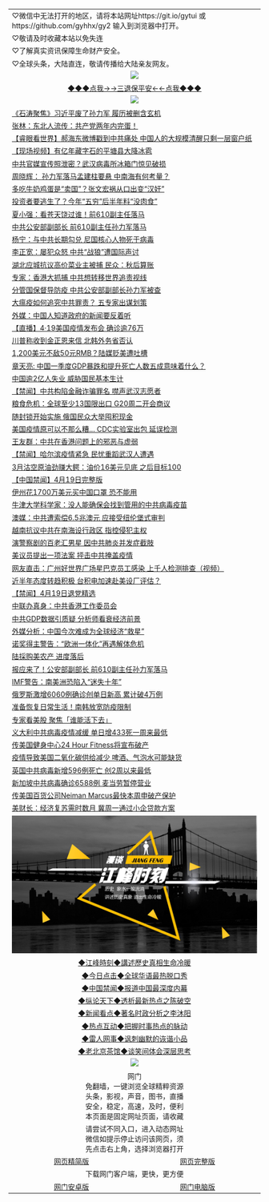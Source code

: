  <table>
<tr>
<td colspan="2" align=left>
♡微信中无法打开的地区，请将本站网址https://git.io/gytui 或 https://github.com/gyhhx/gy2 输入到浏览器中打开。 
 </td>
</tr>
 <tr>
 <td colspan="2" align=left>
♡敬请及时收藏本站以免失连
  <tr>
<td colspan="2" align=left>
♡了解真实资讯保障生命财产安全。
 </td>
   <tr>
<td colspan="2" align=left>
♡全球头条，大陆直连，敬请传播给大陆亲友网友。
 </td>
</tr>

</td>
 </tr>
  <tr>
    <td colspan="2" align=center><img src="https://github.com/gyhhx/image-upload/blob/master/3t%20(1).jpg"></td>
 </tr>
 <tr><td colspan="2" align="center"><a href="https://xfine.casa/oo.aspx?name=ogQuit&key=exgxucyqmkwgvwch&from=gy">◆◆◆点我→→三退保平安←←点我◆◆◆</a></td></tr>
  <tr>
    <td colspan="2" align=center><img src="https://cdn.jsdelivr.net/gh/gyoupiodf/im1/%E7%BD%91%E9%97%A8%E6%96%B0%E9%97%BB1.jpg"></td>
 </tr>

<tr><td colspan="2" align="left"><a href="https://xfine.casa/?name=c1159388&key=exgxucyqmkwgvwch&from=gy">《石涛聚焦》习近平废了孙力军 履历被删含玄机</a></td></tr>
<tr><td colspan="2" align="left"><a href="https://xfine.casa/?name=c1159413&key=exgxucyqmkwgvwch&from=gy">张林：东北人流传：共产党两年内完蛋！</a></td></tr>
<tr><td colspan="2" align="left"><a href="https://xfine.casa/?name=c1159367&key=exgxucyqmkwgvwch&from=gy">【睿眼看世界】郝海东微博戳到中共痛处 中国人的大规模清醒只剩一层窗户纸</a></td></tr>
<tr><td colspan="2" align="left"><a href="https://xfine.casa/?name=c1159328&key=exgxucyqmkwgvwch&from=gy">【现场视频】有亿年藏字石的平塘县大降冰雹</a></td></tr>
<tr><td colspan="2" align="left"><a href="https://xfine.casa/?name=c1159415&key=exgxucyqmkwgvwch&from=gy">中共官媒宣传照泄密？武汉病毒所冰箱门惊见破损</a></td></tr>
<tr><td colspan="2" align="left"><a href="https://xfine.casa/?name=c1159429&key=exgxucyqmkwgvwch&from=gy">周晓辉： 孙力军落马孟建柱要悬 中南海有何考量？</a></td></tr>
<tr><td colspan="2" align="left"><a href="https://xfine.casa/?name=c1159416&key=exgxucyqmkwgvwch&from=gy">多吃牛奶鸡蛋是“卖国”？张文宏祸从口出变“汉奸”</a></td></tr>
<tr><td colspan="2" align="left"><a href="https://xfine.casa/?name=c1159403&key=exgxucyqmkwgvwch&from=gy">投资者要逃生了？今年“五穷”后半年料“没肉食”</a></td></tr>
<tr><td colspan="2" align="left"><a href="https://xfine.casa/?name=c1159387&key=exgxucyqmkwgvwch&from=gy">夏小强：看苍天饶过谁！前610副主任落马</a></td></tr>
<tr><td colspan="2" align="left"><a href="https://xfine.casa/?name=c1159401&key=exgxucyqmkwgvwch&from=gy">中共公安部副部长 前610副主任孙力军落马</a></td></tr>
<tr><td colspan="2" align="left"><a href="https://xfine.casa/?name=c1159412&key=exgxucyqmkwgvwch&from=gy">杨宁：与中共长期勾兑 尼国核心人物死于病毒</a></td></tr>
<tr><td colspan="2" align="left"><a href="https://xfine.casa/?name=c1159366&key=exgxucyqmkwgvwch&from=gy">李正宽：屡犯众怒 中共“战狼”遭国际声讨</a></td></tr>
<tr><td colspan="2" align="left"><a href="https://xfine.casa/?name=c1159377&key=exgxucyqmkwgvwch&from=gy">湖北应城抗议高价菜业主被捕 民众：秋后算账</a></td></tr>
<tr><td colspan="2" align="left"><a href="https://xfine.casa/?name=c1159411&key=exgxucyqmkwgvwch&from=gy">专家：香港大抓捕 中共想转移世界追责视线</a></td></tr>
<tr><td colspan="2" align="left"><a href="https://xfine.casa/?name=c1159385&key=exgxucyqmkwgvwch&from=gy">分管国保督导防疫 中共公安部副部长孙力军被查</a></td></tr>
<tr><td colspan="2" align="left"><a href="https://xfine.casa/?name=c1159398&key=exgxucyqmkwgvwch&from=gy">大瘟疫如何追究中共罪责？ 五专家出谋划策</a></td></tr>
<tr><td colspan="2" align="left"><a href="https://xfine.casa/?name=c1159386&key=exgxucyqmkwgvwch&from=gy">外媒：中国人知道政府的新闻要反着听</a></td></tr>
<tr><td colspan="2" align="left"><a href="https://xfine.casa/?name=c1159410&key=exgxucyqmkwgvwch&from=gy">【直播】4·19美国疫情发布会 确诊逾76万</a></td></tr>
<tr><td colspan="2" align="left"><a href="https://xfine.casa/?name=c1159372&key=exgxucyqmkwgvwch&from=gy">川普称收到金正恩来信 北韩外务省否认</a></td></tr>
<tr><td colspan="2" align="left"><a href="https://xfine.casa/?name=c1159396&key=exgxucyqmkwgvwch&from=gy">1,200美元不敌50元RMB？陆媒贬美遭吐槽</a></td></tr>
<tr><td colspan="2" align="left"><a href="https://xfine.casa/?name=c1159427&key=exgxucyqmkwgvwch&from=gy">章天亮: 中国一季度GDP暴跌和提升死亡人数五成意味着什么？</a></td></tr>
<tr><td colspan="2" align="left"><a href="https://xfine.casa/?name=c1159409&key=exgxucyqmkwgvwch&from=gy">中国逾2亿人失业 威胁国民基本生计</a></td></tr>
<tr><td colspan="2" align="left"><a href="https://xfine.casa/?name=c1159402&key=exgxucyqmkwgvwch&from=gy">【禁闻】中共构陷金融诈骗罪名 噤声武汉志愿者</a></td></tr>
<tr><td colspan="2" align="left"><a href="https://xfine.casa/?name=c1159421&key=exgxucyqmkwgvwch&from=gy">粮食危机：全球至少13国限出口 G20周二开会商议</a></td></tr>
<tr><td colspan="2" align="left"><a href="https://xfine.casa/?name=c1159371&key=exgxucyqmkwgvwch&from=gy">随封锁开始实施 俄国民众大举囤积现金</a></td></tr>
<tr><td colspan="2" align="left"><a href="https://xfine.casa/?name=c1159389&key=exgxucyqmkwgvwch&from=gy">美国疫情原可以不那么糟… CDC实验室出包 延误检测</a></td></tr>
<tr><td colspan="2" align="left"><a href="https://xfine.casa/?name=c1159400&key=exgxucyqmkwgvwch&from=gy">王友群：中共在香港问题上的邪恶与虚弱</a></td></tr>
<tr><td colspan="2" align="left"><a href="https://xfine.casa/?name=c1159437&key=exgxucyqmkwgvwch&from=gy">【禁闻】哈尔滨疫情紧急 民忧重蹈武汉人遭遇</a></td></tr>
<tr><td colspan="2" align="left"><a href="https://xfine.casa/?name=c1159404&key=exgxucyqmkwgvwch&from=gy">3月沽空原油劲赚大鳄：油价16美元见底 之后目标100</a></td></tr>
<tr><td colspan="2" align="left"><a href="https://xfine.casa/?name=c1159435&key=exgxucyqmkwgvwch&from=gy">【中国禁闻】4月19日完整版</a></td></tr>
<tr><td colspan="2" align="left"><a href="https://xfine.casa/?name=c1159397&key=exgxucyqmkwgvwch&from=gy">伊州花1700万美元买中国口罩 恐不能用</a></td></tr>
<tr><td colspan="2" align="left"><a href="https://xfine.casa/?name=c1159374&key=exgxucyqmkwgvwch&from=gy">牛津大学科学家：没人能确保会找到管用的中共病毒疫苗</a></td></tr>
<tr><td colspan="2" align="left"><a href="https://xfine.casa/?name=c1159383&key=exgxucyqmkwgvwch&from=gy">澳媒：中共遭索偿6.5兆澳元 应接受纽伦堡式审判</a></td></tr>
<tr><td colspan="2" align="left"><a href="https://xfine.casa/?name=c1159384&key=exgxucyqmkwgvwch&from=gy">越南抗议中共在南海设行政区 指控侵犯主权</a></td></tr>
<tr><td colspan="2" align="left"><a href="https://xfine.casa/?name=c1159395&key=exgxucyqmkwgvwch&from=gy">演警察剧的百老汇男星 因中共肺炎并发症截肢</a></td></tr>
<tr><td colspan="2" align="left"><a href="https://xfine.casa/?name=c1159392&key=exgxucyqmkwgvwch&from=gy">美议员提出一项法案 抨击中共掩盖疫情</a></td></tr>
<tr><td colspan="2" align="left"><a href="https://xfine.casa/?name=c1159436&key=exgxucyqmkwgvwch&from=gy">网友直击：广州好世界广场星巴克员工感染  上千人检测排查（视频）</a></td></tr>
<tr><td colspan="2" align="left"><a href="https://xfine.casa/?name=c1159406&key=exgxucyqmkwgvwch&from=gy">近半年态度转趋积极 台积电加速赴美设厂评估？</a></td></tr>
<tr><td colspan="2" align="left"><a href="https://xfine.casa/?name=c1159414&key=exgxucyqmkwgvwch&from=gy">【禁闻】4月19日退党精选</a></td></tr>
<tr><td colspan="2" align="left"><a href="https://xfine.casa/?name=c1159408&key=exgxucyqmkwgvwch&from=gy">中联办真身：中共香港工作委员会</a></td></tr>
<tr><td colspan="2" align="left"><a href="https://xfine.casa/?name=c1159428&key=exgxucyqmkwgvwch&from=gy">中共GDP数据引质疑 分析师看衰经济前景</a></td></tr>
<tr><td colspan="2" align="left"><a href="https://xfine.casa/?name=c1159419&key=exgxucyqmkwgvwch&from=gy">外媒分析：中国今次难成为全球经济“救星”</a></td></tr>
<tr><td colspan="2" align="left"><a href="https://xfine.casa/?name=c1159420&key=exgxucyqmkwgvwch&from=gy">诺奖得主警告：“欧洲一体化”再遇解体危机</a></td></tr>
<tr><td colspan="2" align="left"><a href="https://xfine.casa/?name=c1159381&key=exgxucyqmkwgvwch&from=gy">陆採购美农产 进度落后</a></td></tr>
<tr><td colspan="2" align="left"><a href="https://xfine.casa/?name=c1159438&key=exgxucyqmkwgvwch&from=gy">报应来了！公安部副部长 前610副主任孙力军落马</a></td></tr>
<tr><td colspan="2" align="left"><a href="https://xfine.casa/?name=c1159405&key=exgxucyqmkwgvwch&from=gy">IMF警告：南美洲恐陷入“迷失十年”</a></td></tr>
<tr><td colspan="2" align="left"><a href="https://xfine.casa/?name=c1159369&key=exgxucyqmkwgvwch&from=gy">俄罗斯激增6060例确诊创单日新高 累计破4万例</a></td></tr>
<tr><td colspan="2" align="left"><a href="https://xfine.casa/?name=c1159373&key=exgxucyqmkwgvwch&from=gy">准备恢复日常生活！南韩放宽防疫限制</a></td></tr>
<tr><td colspan="2" align="left"><a href="https://xfine.casa/?name=c1159380&key=exgxucyqmkwgvwch&from=gy">专家看美股 聚焦「谁能活下去」</a></td></tr>
<tr><td colspan="2" align="left"><a href="https://xfine.casa/?name=c1159382&key=exgxucyqmkwgvwch&from=gy">义大利中共病毒疫情减缓 单日增433死一周来最低</a></td></tr>
<tr><td colspan="2" align="left"><a href="https://xfine.casa/?name=c1159422&key=exgxucyqmkwgvwch&from=gy">传美国健身中心24 Hour Fitness将宣布破产</a></td></tr>
<tr><td colspan="2" align="left"><a href="https://xfine.casa/?name=c1159375&key=exgxucyqmkwgvwch&from=gy">疫情导致美国二氧化碳供给减少 啤酒、气泡水可能缺货</a></td></tr>
<tr><td colspan="2" align="left"><a href="https://xfine.casa/?name=c1159370&key=exgxucyqmkwgvwch&from=gy">英国中共病毒新增596例死亡 创2周以来最低</a></td></tr>
<tr><td colspan="2" align="left"><a href="https://xfine.casa/?name=c1159368&key=exgxucyqmkwgvwch&from=gy">新加坡中共病毒确诊6588例 麦当劳暂停营业</a></td></tr>
<tr><td colspan="2" align="left"><a href="https://xfine.casa/?name=c1159418&key=exgxucyqmkwgvwch&from=gy">传美国百货公司Neiman Marcus最快本周申破产保护</a></td></tr>
<tr><td colspan="2" align="left"><a href="https://xfine.casa/?name=c1159417&key=exgxucyqmkwgvwch&from=gy">美财长：经济复苏需时数月 冀周一通过小企贷款方案</a></td></tr>

 <tr>
   <td colspan="2" align=center><img src="https://github.com/gyoupiodf/im1/blob/master/jf-1.jpg"></td>
  </tr>
   <tr>
   <td colspan="2" align=center> 
<a href="https://xfine.casa/oo.aspx?name=c922850&key=exgxucyqmkwgvwch&from=gy&tag=9877">◆江峰時刻◆講述歷史真相生命冷暖</a><br/>
    </td>
  </tr>
   <tr>
   <td colspan="2" align=center> 
<a href="https://xfine.casa/oo.aspx?name=c816850&key=exgxucyqmkwgvwch&from=gy&tag=9877">◆今日点击◆全球华语最热脱口秀</a><br/>
    </td>
  </tr>
  <tr>
  <td colspan="2" align=center>
<a href="https://xfine.casa/oo.aspx?name=c816860&key=exgxucyqmkwgvwch&from=gy&tag=99733110">◆中国禁闻◆报道中国最深度内幕</a><br/>
   </tr>
  <tr>
     <td colspan="2" align=center>
<a href="https://xfine.casa/oo.aspx?name=c816855&key=exgxucyqmkwgvwch&from=gy&tag=997110">◆纵论天下◆透析最新热点之陈破空</a><br/>
   </tr>
   <tr>
      <td colspan="2" align=center>
<a href="https://xfine.casa/oo.aspx?name=c838308&key=exgxucyqmkwgvwch&from=gy&tag=9973110">◆新闻看点◆著名时政分析之李沐阳</a><br/>
   </tr>
   <tr>
     <td colspan="2" align=center>
<a href="https://xfine.casa/oo.aspx?name=c816852&key=exgxucyqmkwgvwch&from=gy&tag=9733110">◆热点互动◆把握时事热点的脉动</a><br/>
   </tr>
   <tr>
      <td colspan="2" align=center>
<a href="https://xfine.casa/oo.aspx?name=c816694&key=exgxucyqmkwgvwch&from=gy&tag=93310">◆雷人网事◆讽刺幽默的诙谐小品</a><br/>
   </tr>
   <tr>
    <td colspan="2" align=center>
<a href="https://xfine.casa/oo.aspx?name=c816650&key=exgxucyqmkwgvwch&from=gy&tag=9973110">◆老北京茶馆◆谈笑间体会深层思考</a><br/>
   </tr>
 <tr>
    <td colspan="2" align="center"><img src="https://gitlab.com/ogate2/up/raw/master/_/oGate65.jpg"/></td>
  </tr>
  <tr>
    <td colspan="2" align="center">网门<br/>免翻墙，一键浏览全球精粹资源<br/>头条，影视，声音，图书，直播<br/>安全，稳定，高速，及时，便利<br/>本页面是固定网址页面，请收藏</td>
  <tr>
  <tr>
    <td colspan="2" align="center">请尝试不同入口，进入动态网址<br/>微信如提示停止访问该网页，须<br/>先点击右上角，选择浏览器打开</td>
  <tr>  
  <tr>
    <td align="center"><a href="https://gitcdn.xyz/repo/otiny/up/master/show002.htm">网页精简版</a></td>
    <td align="center"><a href="https://gitcdn.xyz/repo/otiny/up/master/show001.htm">网页完整版</a></td>
  </tr>
  <tr>
    <td colspan="2" align="center">下载网门客户端，更快，更方便</td>
  <tr>
  <tr>
    <td align="center"><a href="https://raw.githubusercontent.com/opipe/up/master/oGatea.apk">网门安卓版</a></td>
    <td align="center"><a href="https://raw.githubusercontent.com/opipe/up/master/oGate.zip">网门电脑版</a></td>
  </tr>
</table>
